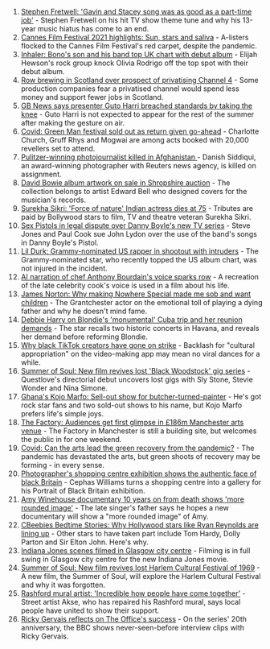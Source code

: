 1. [Stephen Fretwell: 'Gavin and Stacey song was as good as a part-time job'](https://www.bbc.co.uk/news/entertainment-arts-57812272) - Stephen Fretwell on his hit TV show theme tune and why his 13-year music hiatus has come to an end.
2. [Cannes Film Festival 2021 highlights: Sun, stars and saliva](https://www.bbc.co.uk/news/entertainment-arts-57864015) - A-listers flocked to the Cannes Film Festival's red carpet, despite the pandemic.
3. [Inhaler: Bono's son and his band top UK chart with debut album](https://www.bbc.co.uk/news/entertainment-arts-57864034) - Elijah Hewson's rock group knock Olivia Rodrigo off the top spot with their debut album.
4. [Row brewing in Scotland over prospect of privatising Channel 4](https://www.bbc.co.uk/news/uk-scotland-scotland-business-57864641) - Some production companies fear a privatised channel would spend less money and support fewer jobs in Scotland.
5. [GB News says presenter Guto Harri breached standards by taking the knee](https://www.bbc.co.uk/news/entertainment-arts-57862332) - Guto Harri is not expected to appear for the rest of the summer after making the gesture on air.
6. [Covid: Green Man festival sold out as return given go-ahead](https://www.bbc.co.uk/news/uk-wales-57823405) - Charlotte Church, Gruff Rhys and Mogwai are among acts booked with 20,000 revellers set to attend.
7. [Pulitzer-winning photojournalist killed in Afghanistan  ](https://www.bbc.co.uk/news/world-asia-india-57859652) - Danish Siddiqui, an award-winning photographer with Reuters news agency, is killed on assignment.
8. [David Bowie album artwork on sale in Shropshire auction](https://www.bbc.co.uk/news/uk-england-shropshire-57862410) - The collection belongs to artist Edward Bell who designed covers for the musician's records.
9. [Surekha Sikri: 'Force of nature' Indian actress dies at 75](https://www.bbc.co.uk/news/entertainment-arts-57860017) - Tributes are paid by Bollywood stars to film, TV and theatre veteran Surekha Sikri.
10. [Sex Pistols in legal dispute over Danny Boyle's new TV series](https://www.bbc.co.uk/news/entertainment-arts-57860013) - Steve Jones and Paul Cook sue John Lydon over the use of the band's songs in Danny Boyle's Pistol.
11. [Lil Durk: Grammy-nominated US rapper in shootout with intruders](https://www.bbc.co.uk/news/entertainment-arts-57862712) - The Grammy-nominated star, who recently topped the US album chart, was not injured in the incident.
12. [AI narration of chef Anthony Bourdain's voice sparks row](https://www.bbc.co.uk/news/technology-57842514) - A recreation of the late celebrity cook's voice is used in a film about his life.
13. [James Norton: Why making Nowhere Special made me sob and want children](https://www.bbc.co.uk/news/entertainment-arts-57769056) - The Grantchester actor on the emotional toll of playing a dying father and why he doesn't mind fame.
14. [Debbie Harry on Blondie's 'monumental' Cuba trip and her reunion demands](https://www.bbc.co.uk/news/entertainment-arts-57808649) - The star recalls two historic concerts in Havana, and reveals her demand before reforming Blondie.
15. [Why black TikTok creators have gone on strike](https://www.bbc.co.uk/news/world-us-canada-57841055) - Backlash for "cultural appropriation" on the video-making app may mean no viral dances for a while.
16. [Summer of Soul: New film revives lost 'Black Woodstock' gig series](https://www.bbc.co.uk/news/entertainment-arts-57803091) - Questlove's directorial debut uncovers lost gigs with Sly Stone, Stevie Wonder and Nina Simone.
17. [Ghana's Kojo Marfo: Sell-out show for butcher-turned-painter](https://www.bbc.co.uk/news/world-africa-57553149) - He's got rock star fans and two sold-out shows to his name, but Kojo Marfo prefers life's simple joys.
18. [The Factory: Audiences get first glimpse in £186m Manchester arts venue](https://www.bbc.co.uk/news/entertainment-arts-57797958) - The Factory in Manchester is still a building site, but welcomes the public in for one weekend.
19. [Covid: Can the arts lead the green recovery from the pandemic?](https://www.bbc.co.uk/news/entertainment-arts-57779761) - The pandemic has devastated the arts, but green shoots of recovery may be forming - in every sense.
20. [Photographer's shopping centre exhibition shows the authentic face of black Britain](https://www.bbc.co.uk/news/entertainment-arts-57733386) - Cephas Williams turns a shopping centre into a gallery for his Portrait of Black Britain exhibition.
21. [Amy Winehouse documentary 10 years on from death shows 'more rounded image'](https://www.bbc.co.uk/news/entertainment-arts-57850132) - The late singer's father says he hopes a new documentary will show a "more rounded image" of Amy.
22. [CBeebies Bedtime Stories: Why Hollywood stars like Ryan Reynolds are lining up](https://www.bbc.co.uk/news/entertainment-arts-57827931) - Other stars to have taken part include Tom Hardy, Dolly Parton and Sir Elton John. Here's why.
23. [Indiana Jones scenes filmed in Glasgow city centre](https://www.bbc.co.uk/news/uk-scotland-57861704) - Filming is in full swing in Glasgow city centre for the new Indiana Jones movie.
24. [Summer of Soul: New film revives lost Harlem Cultural Festival of 1969](https://www.bbc.co.uk/news/entertainment-arts-57839265) - A new film, the Summer of Soul, will explore the Harlem Cultural Festival and why it was forgotten.
25. [Rashford mural artist: 'Incredible how people have come together'](https://www.bbc.co.uk/news/uk-57822845) - Street artist Akse, who has repaired his Rashford mural, says local people have united to show their support.
26. [Ricky Gervais reflects on The Office's success](https://www.bbc.co.uk/news/entertainment-arts-57743445) - On the series' 20th anniversary, the BBC shows never-seen-before interview clips with Ricky Gervais.
